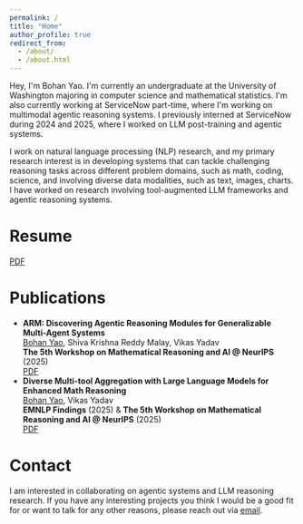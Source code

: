 ```yaml
---
permalink: /
title: "Home"
author_profile: true
redirect_from: 
  - /about/
  - /about.html
---
```


Hey, I'm Bohan Yao. I'm currently an undergraduate at the University of Washington majoring in computer science and mathematical statistics. I'm also currently working at ServiceNow part-time, where I'm working on multimodal agentic reasoning systems. I previously interned at ServiceNow during 2024 and 2025, where I worked on LLM post-training and agentic systems.

I work on natural language processing (NLP) research, and my primary research interest is in developing systems that can tackle challenging reasoning tasks across different problem domains, such as math, coding, science, and involving diverse data modalities, such as text, images, charts. I have worked on research involving tool-augmented LLM frameworks and agentic reasoning systems.

# Resume
[PDF](../files/resume.pdf)

# Publications
- **ARM: Discovering Agentic Reasoning Modules for Generalizable Multi-Agent Systems**  
    <ins>Bohan Yao</ins>, Shiva Krishna Reddy Malay, Vikas Yadav  
    **The 5th Workshop on Mathematical Reasoning and AI @ NeurIPS** (2025)  
    [PDF](https://arxiv.org/abs/2510.05746)  
- **Diverse Multi-tool Aggregation with Large Language Models for Enhanced Math Reasoning**  
    <ins>Bohan Yao</ins>, Vikas Yadav  
    **EMNLP Findings** (2025) & **The 5th Workshop on Mathematical Reasoning and AI @ NeurIPS** (2025)  
    [PDF](https://arxiv.org/abs/2507.18973)  

# Contact
I am interested in collaborating on agentic systems and LLM reasoning research. If you have any interesting projects you think I would be a good fit for or want to talk for any other reasons, please reach out via [email](mailto:s1104@cs.washington.edu).
